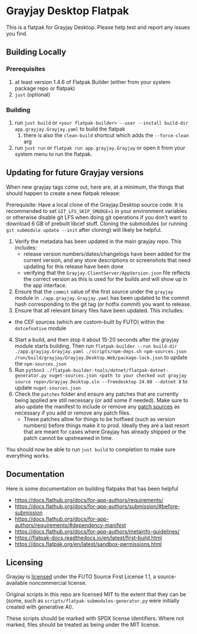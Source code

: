 # Grayjay Desktop Flatpak

This is a flatpak for Grayjay Desktop. Please help test and report any issues you find.

## Building Locally

### Prerequisites
1. at least version 1.4.6 of Flatpak Builder (either from your system package repo or flatpak) 
2. `just` (optional)

### Building
1. run `just build` or `<your flatpak-builder> --user --install build-dir app.grayjay.Grayjay.yaml` to build the flatpak
   1. there is also the `clean-build` shortcut which adds the `--force-clean` arg
2. run `just run` or `flatpak run app.grayjay.Grayjay` or open it from your system menu to run the flatpak.


## Updating for future Grayjay versions

When new grayjay tags come out, here are, at a minimum, the things that should happen to create a new flatpak release:

Prerequisite: Have a local clone of the Grayjay.Desktop source code. It is recommended to set `GIT_LFS_SKIP_SMUDGE=1` in your environment variables or otherwise disable git LFS when doing git operations if you don't want to download 6 GB of prebuilt libcef stuff. Cloning the submodules (or running `git submodule update --init` after cloning) will likely be helpful.


1. Verify the metadata has been updated in the main grayjay repo. This includes:
   - release version numbers/dates/changelogs have been added for the current version, and any store descriptions or screenshots that need updating for this release have been done
   - verifying that the `Grayjay.ClientServer/AppVersion.json` file reflects the correct version as this is used for the builds and will show up in the app interface.
2. Ensure that the `commit` value of the first source under the `grayjay` module in `./app.grayjay.Grayjay.yaml` has been updated to the commit hash corresponding to the git tag (or hotfix commit) you want to release.
3. Ensure that all relevant binary files have been updated. This includes:
  - the CEF sources (which are custom-built by FUTO) within the `dotcefnative` module
4. Start a build, and then stop it about 15-20 seconds after the grayjay module starts building. Then run `flatpak-builder --run build-dir ./app.grayjay.Grayjay.yaml ./scripts/npm-deps.sh npm-sources.json /run/build/grayjay/Grayjay.Desktop.Web/package-lock.json` to update the `npm-sources.json`
5. Run `python3 ./flatpak-builder-tools/dotnet/flatpak-dotnet-generator.py nuget-sources.json <path to your checked out grayjay source repo>/Grayjay.Desktop.sln --freedesktop 24.08 --dotnet 8` to update `nuget-sources.json`
6. Check the `patches` folder and ensure any patches that are currently being applied are still necessary (or add some if needed). Make sure to also update the manifest to include or remove any [patch sources](https://docs.flatpak.org/en/latest/module-sources.html#patch-sources) as necessary if you add or remove any patch files.
   - These patches allow for things to be hotfixed (such as version numbers) before things make it to prod. Ideally they are a last resort that are meant for cases where Grayjay has already shipped or the patch cannot be upstreamed in time.

You should now be able to run `just build` to completion to make sure everything works.


## Documentation

Here is some documentation on building flatpaks that has been helpful

- https://docs.flathub.org/docs/for-app-authors/requirements/
- https://docs.flathub.org/docs/for-app-authors/submission/#before-submission
- https://docs.flathub.org/docs/for-app-authors/requirements/#dependency-manifest
- https://docs.flathub.org/docs/for-app-authors/metainfo-guidelines/
- https://flatpak-docs.readthedocs.io/en/latest/first-build.html
- https://docs.flatpak.org/en/latest/sandbox-permissions.html


## Licensing

Grayjay is [licensed](https://github.com/futo-org/Grayjay.Desktop/blob/master/LICENSE.md) under the FUTO Source First License 1.1, a source-available noncommercial license.

Original scripts in this repo are licensed MIT to the extent that they can be (some, such as `scripts/flatpak-submodules-generator.py` were initially created with generative AI).

These scripts should be marked with SPDX license identifiers. Where not marked, files should be treated as being under the MIT license.
